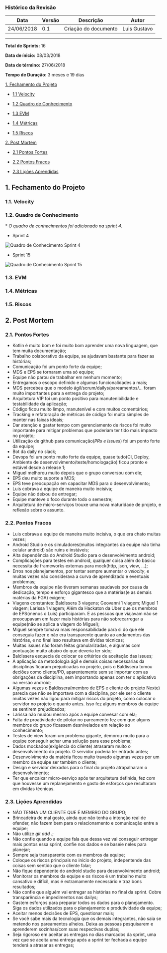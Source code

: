 ### Histórico da Revisão
| Data | Versão | Descrição | Autor |
|---|---|---|---|
| 24/06/2018| 0.1 | Criação do documento | Luis Gustavo |
-------------------------------------------------------------------------------------------------

**Total de Sprints:** 16

**Data de ínicio:** 08/03/2018

**Data de término:** 27/06/2018

**Tempo de Duração:** 3 meses e 19 dias

[1. Fechamento do Projeto](#1-fechamento-do-projeto)

* [1.1 Velocity](#11-velocity)

* [1.2 Quadro de Conhecimento](#12-quadro-de-conhecimento)

* [1.3 EVM](#13-evm)

* [1.4 Métricas](#14-métricas)

* [1.5 Riscos](#15-riscos)

[2. Post Mortem](#2-post-mortem)

* [2.1 Pontos Fortes](#21-pontos-fortes)

* [2.2 Pontos Fracos](#22-pontos-fracos)

* [2.3 Lições Aprendidas](#23-lições-aprendidas)

## **1. Fechamento do Projeto**

### **1.1. Velocity**

### **1.2. Quadro de Conhecimento**

\* *O quadro de conhecimentos foi adicionado na sprint 4.*

* Sprint 4

![Quadro de Conhecimento Sprint 4](https://i.imgur.com/7XaE6gr.png)

* Sprint 15

![Quadro de Conhecimento Sprint 15]()

### **1.3. EVM**

### **1.4. Métricas**

### **1.5. Riscos**

## **2. Post Mortem**

### **2.1. Pontos Fortes**

* Kotlin é muito bom e foi muito bom aprender uma nova linguagem, que tem muita documentação;
* Trabalho colaborativo da equipe, se ajudavam bastante para fazer as histórias;
* Comunicação foi um ponto forte da equipe;
* MDS e EPS se tornaram uma só equipe;
* Equipe não parou de trabalhar em nenhum momento;
* Entregamos o escopo definido e algumas funcionalidades a mais;
* MDS percebeu que o modelo ágil/scrum/dailys/pareamentos/... foram muito importantes para a entrega do projeto;
* Arquitetura VIP foi um ponto positivo para manutenibilidade e testabilidade da aplicação;
* Código ficou muito limpo, manutenível e com muitos comentários;
* Tracking e refatoração de métricas de código foi muito simples de manter nas faixas ideais;
* Dar atenção e gastar tempo com gerenciamento de riscos foi muito importante para mitigar problemas que poderiam ter tido mais impacto no projeto;
* Utilização de github para comunicação(*PRs e Issues*) foi um ponto forte da equipe;
* Bot da daily no slack;
* Devops foi um ponto muito forte da equipe, quase tudo(CI, Deploy, Ambiente de desenvolvimento/teste/homologação) ficou pronto e estável desde a release 1;
* Miguel melhorou muito depois que o grupo conversou com ele;
* EPS deu muito suporte a MDS;
* EPS teve preocupação em capacitar MDS para o desenvolvimento;
* Luis cobrava a equipe de maneira muito incisiva;
* Equipe não deixou de entregar;
* Equipe manteve o foco durante todo o semestre;
* Arquitetura de micro-serviços trouxe uma nova maturidade de projeto, e reflexão sobre o assunto.

### **2.2. Pontos Fracos**

* Luis cobrava a equipe de maneira muito incisiva, o que era chato muitas vezes;
* Android Studio e os simuladores(muitos integrantes da equipe não tinha celular android) são ruins e instáveis;
* Alta dependência do Android Studio para o desenvolvimento android;
* Complicações para testes em android, qualquer coisa além do básico necessita de frameworks externas para mock(http, json, view, ...);
* Erros nos planejamentos, por tentar sempre aumentar o *velocity*, e muitas vezes não considerava a curva de aprendizado e eventuais problemas;
* Membros da equipe não tiveram semanas saudaveis por causa da dedicação, tempo e esforço gigantesco que a matérias(e as demais matérias da FGA) exigem;
* Viagens constantes: Baldissera 3 viagens; Geovanni 1 viagem; Miguel 1 viagem; Larissa 1 viagem; Além da Hackaton da Uber que os membros de EPS(menos o Luis) participaram. E as pessoas que viajavam não se preocupavam em fazer mais histórias para não sobrecarregar a equipe(não se aplica a viagem do Miguel);
* Miguel sempre tomava mais responsabilidade para si do que ele conseguia fazer e não era transparente quanto ao andamentos das histórias, e no final isso resultava em dívidas técnicas;
* Muitas issues não foram feitas granularizadas, e algumas com pontuação muito abaixo do que deveria ter sido;
* Baldissera esquecia de colocar os critérios de aceitação das issues;
* A aplicação da metodologia ágil e demais coisas necessarias da disciplinas ficaram prejudicadas no projeto, pois o  Baldissera tomou deciões como cliente/PO, aparentemente sem se importar com as obrigações da disciplina, sem importando apenas com ter o aplicativo na versão android;
* Algumas vezes o Baldissera(membro de EPS e cliente do projeto Nexte) parecia que não se importava com a disciplina, por ele ser o cliente muitas vezes não ligou para mitigar riscos do projeto, como colocar o servidor no projeto o quanto antes. Isso fez alguns membros da equipe se sentirem prejudicados;
* Larissa não mudou mesmo após a equipe convesar com ela;
* Falta de proatividade de pilotar no pareamento fez com que alguns membros do grupo ficassem desnivelados em relação ao conhecimento;
* Testes de view foram um problema gigante, demorou muito para a equipe conseguir achar uma solução para esse problema;
* Dados mockados(exigência do cliente) atrasaram muito o desenvolvimento do projeto. O servidor poderia ter entrado antes;
* Desenvolvimento da matéria ficou muito travado algumas vezes por um membro da equipe ser também o cliente;
* Design e servidor deixados para o final do projeto atrapalharam o desenvolvimento;
* Ter que encaixar micro-serviço após ter arquitetura definida, fez com que houvesse um replanejamento e gasto de esforços que resultaram em dívidas técnicas. 

### **2.3. Lições Aprendidas**

* NÃO TENHA UM CLIENTE QUE É MEMBRO DO GRUPO;
* Brincadeira de mal gosto, ainda que não tenha a intenção real de ofender, não fazem bem para o relacionamento e comunicação entre a equipe;
* Não utilize *git add .*;
* Não confie quando a equipe fala que dessa vez vai conseguir entregar mais pontos essa sprint, confie nos dados e se baseie neles para planejar;
* Sempre seja transparente com os membros da equipe;
* Coloque os riscos principais no início do projeto, indepentende das coisas sem sentido que o cliente falar;
* Não fique dependente do android studio para desenvolvimento android;
* Monitorar os membros da equipe e os riscos é um trabalho muito cansativo e difícil, mas é extramamente necessário e traz bons resultados;
* Não confie que alguém vai entregar as histórias no final da sprint. Cobre transparência e impedimentos nas dailys;
* Gastem esforços para preparar todos os dados para o planejamento. Siga os dados utilizados para o planejamento e produtividade da equipe;
* Aceitar menos decisões de EPS, questionar mais;
* Se você sabe mais da tecnologia que os demais integrantes, não saia se metendo nos pareamentos alheios. Deixa as pessoas pesquisarem e aprenderem sozinhas/com suas respectivas duplas;
* Seja rigoroso em aceitar as entregas no dias marcados da sprint, uma vez que se aceita uma entrega após a sprint ter fechada a equipe tenderá a atrasar as entregas;
